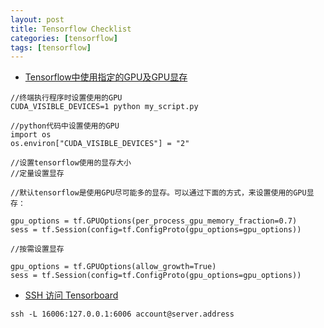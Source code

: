```yaml
---
layout: post
title: Tensorflow Checklist
categories: [tensorflow]
tags: [tensorflow]
---
```



- [Tensorflow中使用指定的GPU及GPU显存][1]

```
//终端执行程序时设置使用的GPU
CUDA_VISIBLE_DEVICES=1 python my_script.py

//python代码中设置使用的GPU
import os
os.environ["CUDA_VISIBLE_DEVICES"] = "2"
```


```
//设置tensorflow使用的显存大小
//定量设置显存

//默认tensorflow是使用GPU尽可能多的显存。可以通过下面的方式，来设置使用的GPU显存：

gpu_options = tf.GPUOptions(per_process_gpu_memory_fraction=0.7)
sess = tf.Session(config=tf.ConfigProto(gpu_options=gpu_options))        

//按需设置显存

gpu_options = tf.GPUOptions(allow_growth=True)
sess = tf.Session(config=tf.ConfigProto(gpu_options=gpu_options))   
```


- [SSH 访问 Tensorboard][2]

```
ssh -L 16006:127.0.0.1:6006 account@server.address
```



  [1]: http://www.cnblogs.com/darkknightzh/p/6591923.html
  [2]: https://stackoverflow.com/questions/38513333/is-it-possible-to-see-tensorboard-over-ssh
